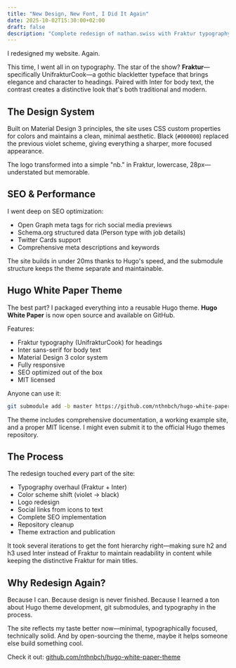 ```yaml
---
title: "New Design, New Font, I Did It Again"
date: 2025-10-02T15:30:00+02:00
draft: false
description: "Complete redesign of nathan.swiss with Fraktur typography, Material Design 3, and a brand new Hugo theme now available for everyone."
---
```


I redesigned my website. Again.

This time, I went all in on typography. The star of the show? **Fraktur**—specifically UnifrakturCook—a gothic blackletter typeface that brings elegance and character to headings. Paired with Inter for body text, the contrast creates a distinctive look that's both traditional and modern.

## The Design System

Built on Material Design 3 principles, the site uses CSS custom properties for colors and maintains a clean, minimal aesthetic. Black (`#000000`) replaced the previous violet scheme, giving everything a sharper, more focused appearance.

The logo transformed into a simple "nb." in Fraktur, lowercase, 28px—understated but memorable.

## SEO & Performance

I went deep on SEO optimization:
- Open Graph meta tags for rich social media previews
- Schema.org structured data (Person type with job details)
- Twitter Cards support
- Comprehensive meta descriptions and keywords

The site builds in under 20ms thanks to Hugo's speed, and the submodule structure keeps the theme separate and maintainable.

## Hugo White Paper Theme

The best part? I packaged everything into a reusable Hugo theme. **Hugo White Paper** is now open source and available on GitHub.

Features:
- Fraktur typography (UnifrakturCook) for headings
- Inter sans-serif for body text
- Material Design 3 color system
- Fully responsive
- SEO optimized out of the box
- MIT licensed

Anyone can use it:

```bash
git submodule add -b master https://github.com/nthnbch/hugo-white-paper-theme.git themes/hugo-white-paper-theme
```

The theme includes comprehensive documentation, a working example site, and a proper MIT license. I might even submit it to the official Hugo themes repository.

## The Process

The redesign touched every part of the site:
- Typography overhaul (Fraktur + Inter)
- Color scheme shift (violet → black)
- Logo redesign
- Social links from icons to text
- Complete SEO implementation
- Repository cleanup
- Theme extraction and publication

It took several iterations to get the font hierarchy right—making sure h2 and h3 used Inter instead of Fraktur to maintain readability in content while keeping the distinctive Fraktur for main titles.

## Why Redesign Again?

Because I can. Because design is never finished. Because I learned a ton about Hugo theme development, git submodules, and typography in the process.

The site reflects my taste better now—minimal, typographically focused, technically solid. And by open-sourcing the theme, maybe it helps someone else build something cool.

Check it out: [github.com/nthnbch/hugo-white-paper-theme](https://github.com/nthnbch/hugo-white-paper-theme)
